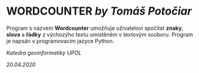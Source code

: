 # WORDCOUNTER *by Tomáš Potočiar*

Program s názvem **Wordcounter** umožňuje uživatelovi spočítat **znaky**, **slova** a **řádky** z výchozýho textu umístěném v textovým souboru.
Program je napsán v programovacím jazyce Python.

_Katedra geoinformatiky UPOL_

_20.04.2020_

